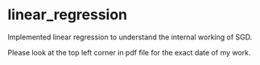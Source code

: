 # linear_regression
Implemented linear regression to understand the internal working of SGD.

Please look at the top left corner in pdf file for the exact date of my work.


